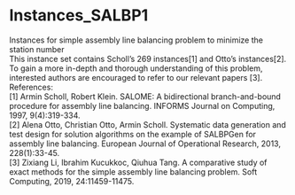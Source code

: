# Instances_SALBP1
Instances for simple assembly line balancing problem to minimize the station number  
This instance set contains Scholl’s 269 instances[1] and Otto’s instances[2]. To gain a more in-depth and thorough understanding of this problem, interested authors are encouraged to refer to our relevant papers [3].  
References:  
[1] Armin Scholl, Robert Klein. SALOME: A bidirectional branch-and-bound procedure for assembly line balancing. INFORMS Journal on Computing, 1997, 9(4):319-334.  
[2] Alena Otto, Christian Otto, Armin Scholl. Systematic data generation and test design for solution algorithms on the example of SALBPGen for assembly line balancing. European Journal of Operational Research, 2013, 228(1):33-45.  
[3] Zixiang Li, Ibrahim Kucukkoc, Qiuhua Tang. A comparative study of exact methods for the simple assembly line balancing problem. Soft Computing, 2019, 24:11459-11475.  




